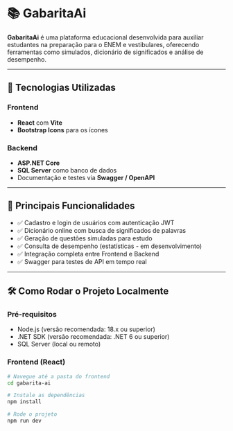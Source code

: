 # 📚 GabaritaAi

**GabaritaAi** é uma plataforma educacional desenvolvida para auxiliar estudantes na preparação para o ENEM e vestibulares, oferecendo ferramentas como simulados, dicionário de significados e análise de desempenho.

---

## 🚀 Tecnologias Utilizadas

### Frontend
- **React** com **Vite**
- **Bootstrap Icons** para os ícones

### Backend
- **ASP.NET Core**
- **SQL Server** como banco de dados
- Documentação e testes via **Swagger / OpenAPI**

---

## 🎯 Principais Funcionalidades

- ✅ Cadastro e login de usuários com autenticação JWT
- ✅ Dicionário online com busca de significados de palavras
- ✅ Geração de questões simuladas para estudo
- ✅ Consulta de desempenho (estatísticas - em desenvolvimento)
- ✅ Integração completa entre Frontend e Backend
- ✅ Swagger para testes de API em tempo real

---

## 🛠️ Como Rodar o Projeto Localmente

### Pré-requisitos

- Node.js (versão recomendada: 18.x ou superior)
- .NET SDK (versão recomendada: .NET 6 ou superior)
- SQL Server (local ou remoto)

### Frontend (React)

```bash
# Navegue até a pasta do frontend
cd gabarita-ai

# Instale as dependências
npm install

# Rode o projeto
npm run dev

